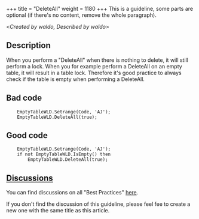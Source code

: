+++
title = "DeleteAll"
weight = 1180
+++
This is a guideline, some parts are optional (if there's no content, remove the whole paragraph).

<_Created by waldo, Described by waldo_\>

## Description

When you perform a "DeleteAll" when there is nothing to delete, it will still perform a lock.  When you for example perform a DeleteAll on an empty table, it will result in a table lock.
Therefore it's good practice to always check if the table is empty when performing a DeleteAll.

## Bad code

```al
    EmptyTableWLD.Setrange(Code, 'AJ');
    EmptyTableWLD.DeleteAll(true);
```

## Good code

```al
    EmptyTableWLD.Setrange(Code, 'AJ');
    if not EmptyTableWLD.IsEmpty() then
        EmptyTableWLD.DeleteAll(true);
```

## [Discussions](https://github.com/microsoft/alguidelines/discussions/categories/bc-best-practices?discussions_q=DeleteAll+category%3A%22BC+Best+Practices%22)

You can find discussions on all "Best Practices" [here](https://github.com/microsoft/alguidelines/discussions/categories/bc-best-practices).

If you don't find the discussion of this guideline, please feel fee to create a new one with the same title as this article.  